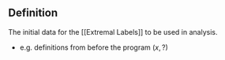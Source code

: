 ## Definition
The initial data for the [[Extremal Labels]] to be used in analysis.
- e.g. definitions from before the program $(x, ?)$